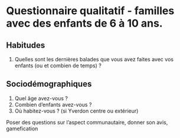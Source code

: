 # Questionnaire qualitatif - familles avec des enfants de 6 à 10 ans.
## Habitudes
1. Quelles sont les dernières balades que vous avez faites avec vos enfants (ou et combien de temps) ?
## Sociodémographiques
1. Quel âge avez-vous ?
2. Combien d’enfants avez-vous ?
3. Où habitez-vous ? (si Yverdon centre ou extérieur)

Poser des questions sur l’aspect communautaire, donner son avis, gamefication